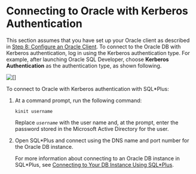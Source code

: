 # Connecting to Oracle with Kerberos Authentication<a name="oracle-kerberos-connecting"></a>

This section assumes that you have set up your Oracle client as described in [Step 8: Configure an Oracle Client](oracle-kerberos-setting-up.md#oracle-kerberos-setting-up.configure-oracle-client)\. To connect to the Oracle DB with Kerberos authentication, log in using the Kerberos authentication type\. For example, after launching Oracle SQL Developer, choose **Kerberos Authentication** as the authentication type, as shown following\. 

![\[\]](http://docs.aws.amazon.com/AmazonRDS/latest/UserGuide/images/ora-kerberos-auth.png)

To connect to Oracle with Kerberos authentication with SQL\*Plus:

1. At a command prompt, run the following command:

   ```
   kinit username
   ```

   Replace *`username`* with the user name and, at the prompt, enter the password stored in the Microsoft Active Directory for the user\.

1. Open SQL\*Plus and connect using the DNS name and port number for the Oracle DB instance\.

   For more information about connecting to an Oracle DB instance in SQL\*Plus, see [Connecting to Your DB Instance Using SQL\*Plus](USER_ConnectToOracleInstance.md#USER_ConnectToOracleInstance.SQLPlus)\.